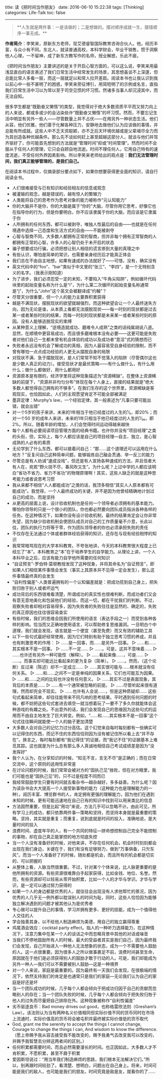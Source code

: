 title: 读《把时间当作朋友》
date: 2016-06-10 15:22:38
tags: [Thinking]
categories: Life-Talk
toc: false

---

<blockquote  class="blockquote-center">
**人生就是两件事：一是该做的；二是想做的。摆对顺序成就一生，摆错顺序一事无成。**
</blockquote>

**作者简介**：李笑来，原新东方老师，现艾德睿智国际教育咨询合伙人。他，经历丰富，与众小有不同。东北人，就读普通高校，本科学财会，毕业干销售，惯于洞察他人心理，一不留神，成了新东方教写作的名师，授业解惑，乐此不疲。

《把时间当作朋友》主要讲述的是关于开启心智方面的，可以这么说，李笑来用最浅显直白的语言表述了我们日常生活中经常发生的场景，其思想虽谈不上深邃，但总能比常人多看一层，而这一层就足以和常人拉开差距。阅读本书也让我认识到我以前心中一些不甚明了的困惑，李笑来旁征博引，用简短明了的示例或名言，直指我们日常生活中习以为常以至于司空见惯的坏习惯。然诸多当事人却沉浸其中，而无法自知。

很多学生都是“既勤奋又懒惰”的类型，我觉得对于绝大多数资质平平而又努力向上的人来说，都或多或少的会沾染些许“既勤奋又懒惰”的坏习惯。然而，不要忘记生活中明显有另外一些人——尽管数量上并不占优——在用另外一种状态生活。他们从容，他们优雅，他们善于化解各种压力，安静地去做他们认为应该做的事情，并总能有所成就。这些人中不乏天资聪颖，亦不乏后天环境优越或是父辈竭尽全力而为其创造各种优越条件。那么先不谈如何赶上甚至超越这部分人，就谈与他们并驾齐驱好了，你可能首先想到的方法就是“管理时间”抑或“时间管理”。然而时间不会服从于任何人的管理，它只会自顾自地流逝。时间不理任何人，它用自己特有的速度流逝，不受任何外界因素影响。所以李笑来老师给出的观点是：**我们无法管理时间，我们真正能够管理的，是我们自己。**

在阅读本书过程中，仅摘录部分要点如下，如果你想要获得更全面的知识，请自行阅读全书。

- 人们很难接受与已有知识和经验相左的信息或观念
- 被灌输的观念，越是错误的，越有惊人的繁殖力
- 人类能将自己的思考作为思考对象的能力被称作“元认知能力”
- 你的大脑并不是你，你的大脑是属于“你的”大脑，尽管你用它思考，好像它也在指导你的行为，但是你要明白，你不应该隶属于你的大脑，而应该是它隶属于你
- 人所拥有的任何东西，都可以被剥夺，唯独人性最后的自由——也就是在任何境遇中选择一己态度和生活方式的自由——不能被剥夺
- 心智与智商不同，大多数人都拥有正常的智商，但并非每个拥有正常智商的人都拥有正常的心智，许多人的心智仍处于未开启的状态
- 骗子想要成功行骗，必须把想让别人相信的谎言掺到大量的真理之中
- 有些认识，哪怕是简单的常识，也需要亲身经历后才能真正体会
- 我们总在不由自主地想，如果有速成的办法就好了——可惜，没有，确实没有
- 英文代码中的“foo”、“bar”类似于中文里的“张三”、“李四”，是一个无特别含义的名字。（我表示刚知道）
- 为了进步，我们必须忍受一定的未知，不要陷入“牛角尖陷阱”，例如循环代码块里的起始变量名称为什么是“i”，为什么第二次循环的起始变量名称通常是“j”，为什么“John”这个英文会被翻译成“约翰”？
- 尽管天分很重要，但一个人的能力主要靠积累获得
- 越是不满现状，摆脱现状的欲望就越强烈，而这种欲望会让一个人最终迷失方向，因为无论是谁，从本质上看都无法摆脱现状——每一时刻的现状都是过去某一或者某些时刻的结果，而每一时刻的现状都是未来某一或者某些时刻的原因。没有人能够逃脱现实的束缚
- 从某种意义上理解，“逆境造就成功、磨难令人成熟”之类的话纯属胡说八道。显然，在顺境中更容易成功，而且很多磨难根本没有必要——这更可能是失败者对他们自己一生都未曾有机会体验的成功以及成功者“意淫”式的猜想而已
- 失败者永远没有机会了解成功的真相，因为人最容易受自身经验的限制，而不曾有哪怕一点点成功经验的人更无从摆脱自身的局限
- 对现状不满、急于摆脱现状，是人们常常不知不觉落入的陷阱（尽管偶尔这也是少数人真正的动力）。接受现状才是最优策略——有什么做什么，有什么用什么；做什么都做好，用什么都用好
- 资源原本是有限的，经济学里将这种现象描述为“资源稀缺”。在整体上资源稀缺的前提下，“资源并非均匀分布”体现在每个人身上，直接的结果就是“绝大多数人都觉得自己拥有的不够多”。在我们生存的这个世界里，资源稀缺是客观现实，也恰因如此，人们的主观愿望肯定不可能全部被满足
- 墨菲定律：Murphy’s law，一个经验定律，其一般表述为“凡事只要可能出错，就会出错”
- 对一个5岁的孩子来讲，未来的1年相当于他已经度过的人生的¹⁄₅，即20%；而对一个50 岁的成年人来讲，未来的1年只相当于他已经度过的人生的¹⁄₅₀，即2%。所以，随着年龄的增加，人们会觉得时间运动得越来越快
- 每个人都有必要阅读项目管理方面的经典书籍。也许你并没有“项目经理”之类的头衔，但，实际上，每个人都应该是自己的项目经理—自主、独立，是心智成熟的人必有的素质
- 无论学到了什么东西，都可以接着问自己：“那……这个道理还可以运用在什么地方？”反复问自己这种简单问题，能够锻炼自己融会贯通、举一反三的能力
- 尽管总是有人劝诫“速成没戏”，但还是有人宣扬各种速成的方法，并且信者大有人在，宛若“野火烧不尽，春风吹又生”。为什么呢？上过中学的人都应该明白“省功不省力、省力不省功”的物理原理啊！其实，这些人缺乏的就是这种思考能力或者说思考习惯
- 我从来都不相信“人人都能成功”之类的话，我顶多相信“其实人人原本都有可能成功”。我觉得，一个人最终成功的关键，并不是因为他曾经精确地计划过自己的成功，而是坚持
- 从更高的层面上说，设计验收机制也是任何一个领导者必须拥有的基本能力。哪怕你领导的只是一个很小的团队，你也都必然要向团队成员指派各种各样的任务。在这种情况下，如果你没有设计验收机制，最终的结果肯定会让你非常失望，因为缺少验收机制会使团队成员对自己的工作质量毫不介意，长此以往，团队的执行力将等于零，作为团队领导者的你也必须承担失败的责任
- 不仅存在无法通过个体或者群体经验获得的知识，还存在与现有经验相悖的知识
- 我常常暗骂现在的大学本科教育。不夸张地讲，今天的本科教育很大程度上已经忘了“本”。本科教育之“本”在于培养学生的自学能力。从理论上讲，一个人本科毕业之后，应该有能力自学他所需要的任何知识
- “自证预言”-罗伯特·莫顿教授发现了这种现象，并将其命名为“自证预言”，即如果人们相信某件事情会发生（事实上其原本并不见得一定会发生），那么这件事情最终真的会发生
- “自利性偏差”-人类普遍拥有的一个认知偏差就是：把成功揽到自己身上，把失败归咎于别人或者坏运气
- 成功背后的东西很难看清楚，所谓成功的真实性也很难判断，而成功者们又会有意无意地美化和包装他们的经验，而这一切，都在干扰我们的判断。不过，观察失败者却相对容易得多，因为失败者的失败往往是显然的、确定的，失败的真正原因也往往很容易查实
- 有些时候，我们的思维会因我们所使用的语言（表达手段之一）而受到各种各样的影响。恰当而又正确地使用语言，可以帮助修复思维漏洞。一旦明白个中道理，我们就会发现，语言就是一个便宜（甚至免费）而又有效的辅助工具
- 以下一些句式最好经常使用，因为它们特别有助于独立思考习惯的养成，并且也有刺激思考的作用：
  ▷ ……是一回事，而……是另外一回事。
  ▷ ……和……其实根本不是一回事。
  ▷ ……不一定……
  ▷ ……。可是，这并不意味着……
  ▷ ……也许还有另外一种可能性（解释）。
  ▷ ……看起来像……，可是……
  ▷ ……。而事实却可能远比看起来的更为复杂（简单）。
  ▷ ……。然而，（这个论断）反过来（陈述）却不一定成立……
  ▷ ……其实很可能与……根本就没有任何关系。
  ▷ ……和……之间不一定是单纯的因果关系，它们也可能互为因果。
  ▷ ……和……之间的比较也许没有任何意义。
  ▷ ……其实不过是表面现象，其背后的本质是……
  ▷ ……有一个通常被忽略的前提。
  ▷ ……尽管听起来很有道理，然而却完全不现实。
  ▷ ……也许有人会说……，但是这种质疑却……
这些句式看起来简单，却往往能带来不同凡响的思考结果。平时遇到任何问题的时候，都不妨把这些句式套进去填空—就当想着玩了—要不了多久你就能体会这种游戏的有趣之处。不出意外的话，我们会发现自己的思维因为这些句式的运用而不由自主地发生了巨大转变。例如，“……和……其实根本不是一回事”这个句式往往瞬间就能使一个人的脑子更加清楚
- 大多数人会对自己的记忆力过分高估。这个幻觉来自每时每刻都有一些确实可以记得住的东西，而记不住的东西恰恰则因为没有被记住所以看上去“并不存在”。换言之，每时每刻都有“我记得住”的证据，而“我记不住”的证据基本上难觅其踪。这也就是为什么总有那么多人真诚地相信自己考试成绩差是因为“没发挥好”
- 我个人认为，在分享知识的时候，“知无不言，言无不尽”是正确的；而在日常交流中，这个原则的适用性非常差
- 在讨论问题的时候，我们常常会被对方的“固执己见”挫败，但在对方眼里，我们可能也是“固执己见”的，只不过是程度不同而已
- 我经常鼓励学生只要有时间就去看杂书—越杂越好，多多益善。为什么呢？因为读杂书会大大提高一个人接受新事物的能力（这种能力也是理解能力的一种）。阅历丰富、博览群书的人，肯定拥有更强的理解能力，因为他们在遇到未知的时候，更有可能迅速地在自己已有的知识中找到可以用来类比的信息
- 方法固然重要，但是比起“用功”来说，方法几乎可以忽略不计。由此可见，所有学习上的成功，都只依靠两件事—策略和坚持，而坚持本身就是最重要的策略。坚持，其实就是重复；而重复，说到底就是时间的投入，准确地说，是大量时间的投入
- 浪费时间、虚度年华的人，有一个共同的特征—拼命想控制自己完全不能控制的事物，却在自己真正能掌控的地方彻底失控
- 当一个人没有准备好的时候，对他来讲，不存在任何机会。机会时时刻刻都会出现在我们身边，关键在于，我们有没有足够努力，做到“万事俱备，只欠东风”。而当一个人准备好了的时候，随处都是机会，而且所有的机会都是切实的、可以把握的
- 从整体上看，人脉当然很重要。不过，针对某个个体来说，比人脉更重要的是他所拥有的资源。有些资源很难靠白手起家获得，比如金钱、地位、名誉。然而，有些资源却可以轻易从零开始积累，比如一个人的才华与学识。才华与学识，是一定可以通过努力获得的
- 如果一个人的身边都是优秀的人，就往往会出现没有人求他帮忙的景况，因为优秀的人几乎无一例外都以耽误别人的时间为耻，同时，这些人恰恰因为能够独立解决遇到的问题才被其他认为是优秀者
- 专心做可以提升自己的事情，学习并拥有更多、更好的技能，成为一个值得他人交往的人
- 学会独善其身，以不给他人制造麻烦为美德，用自己的独立赢得尊重
- 鸡尾酒会效应：cocktail party effect。指人的一种听力选择能力，在这种情况下，注意力集中在某一个人的谈话之中而忽略背景中其他的对话或噪音
- 当我们不停地鼓励所有人的时候，最大的受益者其实是我们自己，因为最终我们会发现，自己开始进入一种他人无法想象的状态，成为一个不需要他人鼓励的人。这一点很重要。因为很多人之所以做事裹足不前，浪费时间甚至生命，原因就在于他们是必须获得别人的鼓励才敢于行动的人。可是，我们却能成为另外一种人—我们可以不需要被别人鼓励—这是一种境界
- 对一个人来说，家庭是最重要的。因为最终有一天我们会发现，在很极端的情况下，依然支持我们的肯定是也通常只是我们的家庭—无论我们认为自己的家庭是好还是坏
- 当一个团队成功的时候，几乎每个人都会倾向于把成功归因于自己的贡献而忽略别人的存在；当一个团队失败的时候，几乎每个人都会倾向于把失败归咎于他人的过失而尽量把自己排除在外。这种现象被称作“自利性偏差”
- 劣币驱逐良币：Bad money drives out good，也称格雷欣法则（Gresham’s Law）。该法则认为当有两种名义价值相同但实际价值不同的货币同时在市场上流通时，实际价值高的货币将会被屯积并最终被实际价值低的货币取代
- God, grant me the serenity to accept the things I cannot change, Courage to change the things I can, And wisdom to know the difference.（愿上帝赐予我从容去接受我不能改变的，赐予我勇气去改变我可以改变的，并赐予我智慧去分辨这两者间的区别。）
- 任何积累都需要时间，而且必然需要漫长的时间。也正因如此，大多数人才不肯积累，不愿积累，甚至不屑于积累
- 爱因斯坦说过：“用当年我们制造麻烦的思路，我们根本无法解决它们。”所以，别再跟时间较劲了。看清楚、想明白，问题出在自己身上。将来，时间可能是我们的敌人，也可能是我们的朋友。时间究竟是敌是友，就看你的了……